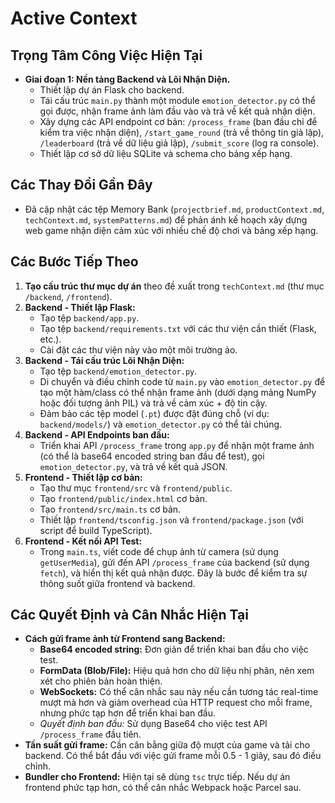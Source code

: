 # Active Context

## Trọng Tâm Công Việc Hiện Tại
-   **Giai đoạn 1: Nền tảng Backend và Lõi Nhận Diện.**
    -   Thiết lập dự án Flask cho backend.
    -   Tái cấu trúc `main.py` thành một module `emotion_detector.py` có thể gọi được, nhận frame ảnh làm đầu vào và trả về kết quả nhận diện.
    -   Xây dựng các API endpoint cơ bản: `/process_frame` (ban đầu chỉ để kiểm tra việc nhận diện), `/start_game_round` (trả về thông tin giả lập), `/leaderboard` (trả về dữ liệu giả lập), `/submit_score` (log ra console).
    -   Thiết lập cơ sở dữ liệu SQLite và schema cho bảng xếp hạng.

## Các Thay Đổi Gần Đây
-   Đã cập nhật các tệp Memory Bank (`projectbrief.md`, `productContext.md`, `techContext.md`, `systemPatterns.md`) để phản ánh kế hoạch xây dựng web game nhận diện cảm xúc với nhiều chế độ chơi và bảng xếp hạng.

## Các Bước Tiếp Theo
1.  **Tạo cấu trúc thư mục dự án** theo đề xuất trong `techContext.md` (thư mục `/backend`, `/frontend`).
2.  **Backend - Thiết lập Flask:**
    *   Tạo tệp `backend/app.py`.
    *   Tạo tệp `backend/requirements.txt` với các thư viện cần thiết (Flask, etc.).
    *   Cài đặt các thư viện này vào một môi trường ảo.
3.  **Backend - Tái cấu trúc Lõi Nhận Diện:**
    *   Tạo tệp `backend/emotion_detector.py`.
    *   Di chuyển và điều chỉnh code từ `main.py` vào `emotion_detector.py` để tạo một hàm/class có thể nhận frame ảnh (dưới dạng mảng NumPy hoặc đối tượng ảnh PIL) và trả về cảm xúc + độ tin cậy.
    *   Đảm bảo các tệp model (`.pt`) được đặt đúng chỗ (ví dụ: `backend/models/`) và `emotion_detector.py` có thể tải chúng.
4.  **Backend - API Endpoints ban đầu:**
    *   Triển khai API `/process_frame` trong `app.py` để nhận một frame ảnh (có thể là base64 encoded string ban đầu để test), gọi `emotion_detector.py`, và trả về kết quả JSON.
5.  **Frontend - Thiết lập cơ bản:**
    *   Tạo thư mục `frontend/src` và `frontend/public`.
    *   Tạo `frontend/public/index.html` cơ bản.
    *   Tạo `frontend/src/main.ts` cơ bản.
    *   Thiết lập `frontend/tsconfig.json` và `frontend/package.json` (với script để build TypeScript).
6.  **Frontend - Kết nối API Test:**
    *   Trong `main.ts`, viết code để chụp ảnh từ camera (sử dụng `getUserMedia`), gửi đến API `/process_frame` của backend (sử dụng `fetch`), và hiển thị kết quả nhận được. Đây là bước để kiểm tra sự thông suốt giữa frontend và backend.

## Các Quyết Định và Cân Nhắc Hiện Tại
-   **Cách gửi frame ảnh từ Frontend sang Backend:**
    *   **Base64 encoded string:** Đơn giản để triển khai ban đầu cho việc test.
    *   **FormData (Blob/File):** Hiệu quả hơn cho dữ liệu nhị phân, nên xem xét cho phiên bản hoàn thiện.
    *   **WebSockets:** Có thể cân nhắc sau này nếu cần tương tác real-time mượt mà hơn và giảm overhead của HTTP request cho mỗi frame, nhưng phức tạp hơn để triển khai ban đầu.
    *   *Quyết định ban đầu:* Sử dụng Base64 cho việc test API `/process_frame` đầu tiên.
-   **Tần suất gửi frame:** Cần cân bằng giữa độ mượt của game và tải cho backend. Có thể bắt đầu với việc gửi frame mỗi 0.5 - 1 giây, sau đó điều chỉnh.
-   **Bundler cho Frontend:** Hiện tại sẽ dùng `tsc` trực tiếp. Nếu dự án frontend phức tạp hơn, có thể cân nhắc Webpack hoặc Parcel sau.
